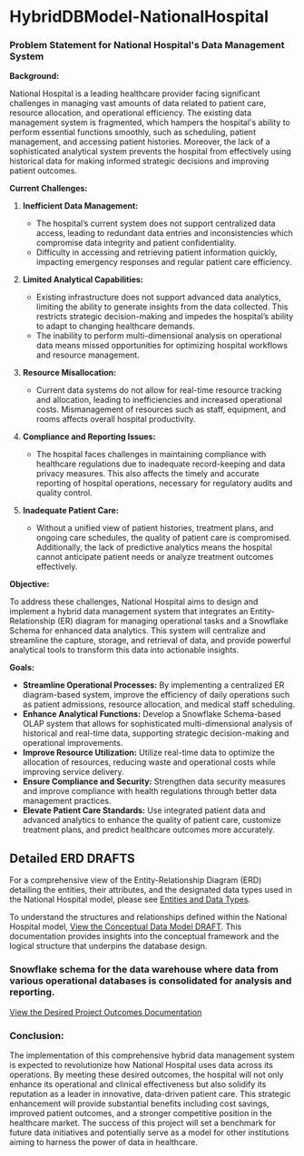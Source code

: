 # HybridDBModel-NationalHospital
### Problem Statement for National Hospital's Data Management System

**Background:**

National Hospital is a leading healthcare provider facing significant challenges in managing vast amounts of data related to patient care, resource allocation, and operational efficiency. The existing data management system is fragmented, which hampers the hospital's ability to perform essential functions smoothly, such as scheduling, patient management, and accessing patient histories. Moreover, the lack of a sophisticated analytical system prevents the hospital from effectively using historical data for making informed strategic decisions and improving patient outcomes.

**Current Challenges:**

1. **Inefficient Data Management:**
   - The hospital’s current system does not support centralized data access, leading to redundant data entries and inconsistencies which compromise data integrity and patient confidentiality.
   - Difficulty in accessing and retrieving patient information quickly, impacting emergency responses and regular patient care efficiency.

2. **Limited Analytical Capabilities:**
   - Existing infrastructure does not support advanced data analytics, limiting the ability to generate insights from the data collected. This restricts strategic decision-making and impedes the hospital’s ability to adapt to changing healthcare demands.
   - The inability to perform multi-dimensional analysis on operational data means missed opportunities for optimizing hospital workflows and resource management.

3. **Resource Misallocation:**
   - Current data systems do not allow for real-time resource tracking and allocation, leading to inefficiencies and increased operational costs. Mismanagement of resources such as staff, equipment, and rooms affects overall hospital productivity.

4. **Compliance and Reporting Issues:**
   - The hospital faces challenges in maintaining compliance with healthcare regulations due to inadequate record-keeping and data privacy measures. This also affects the timely and accurate reporting of hospital operations, necessary for regulatory audits and quality control.

5. **Inadequate Patient Care:**
   - Without a unified view of patient histories, treatment plans, and ongoing care schedules, the quality of patient care is compromised. Additionally, the lack of predictive analytics means the hospital cannot anticipate patient needs or analyze treatment outcomes effectively.

**Objective:**

To address these challenges, National Hospital aims to design and implement a hybrid data management system that integrates an Entity-Relationship (ER) diagram for managing operational tasks and a Snowflake Schema for enhanced data analytics. This system will centralize and streamline the capture, storage, and retrieval of data, and provide powerful analytical tools to transform this data into actionable insights.

**Goals:**

- **Streamline Operational Processes:** By implementing a centralized ER diagram-based system, improve the efficiency of daily operations such as patient admissions, resource allocation, and medical staff scheduling.
- **Enhance Analytical Functions:** Develop a Snowflake Schema-based OLAP system that allows for sophisticated multi-dimensional analysis of historical and real-time data, supporting strategic decision-making and operational improvements.
- **Improve Resource Utilization:** Utilize real-time data to optimize the allocation of resources, reducing waste and operational costs while improving service delivery.
- **Ensure Compliance and Security:** Strengthen data security measures and improve compliance with health regulations through better data management practices.
- **Elevate Patient Care Standards:** Use integrated patient data and advanced analytics to enhance the quality of patient care, customize treatment plans, and predict healthcare outcomes more accurately.


## Detailed ERD DRAFTS

For a comprehensive view of the Entity-Relationship Diagram (ERD) detailing the entities, their attributes, and the designated data types used in the National Hospital model, please see  [Entities and Data Types](https://github.com/GadAugust/HybridDBModel-NationalHospital/tree/ERD-Entities%2C-Attributes%2C-and-Data-Types).

To understand the structures and relationships defined within the National Hospital model, [View the Conceptual Data Model DRAFT](https://github.com/GadAugust/HybridDBModel-NationalHospital/blob/The-conceptual-data-model/README.md). This documentation provides insights into the conceptual framework and the logical structure that underpins the database design.





### **Snowflake schema for the data warehouse where data from various operational databases is consolidated for analysis and reporting.** 

[View the Desired Project Outcomes Documentation](https://github.com/GadAugust/HybridDBModel-NationalHospital/blob/Desired-Project-Out-Come/README.md)


### **Conclusion:**

The implementation of this comprehensive hybrid data management system is expected to revolutionize how National Hospital uses data across its operations. By meeting these desired outcomes, the hospital will not only enhance its operational and clinical effectiveness but also solidify its reputation as a leader in innovative, data-driven patient care. This strategic enhancement will provide substantial benefits including cost savings, improved patient outcomes, and a stronger competitive position in the healthcare market. The success of this project will set a benchmark for future data initiatives and potentially serve as a model for other institutions aiming to harness the power of data in healthcare.
